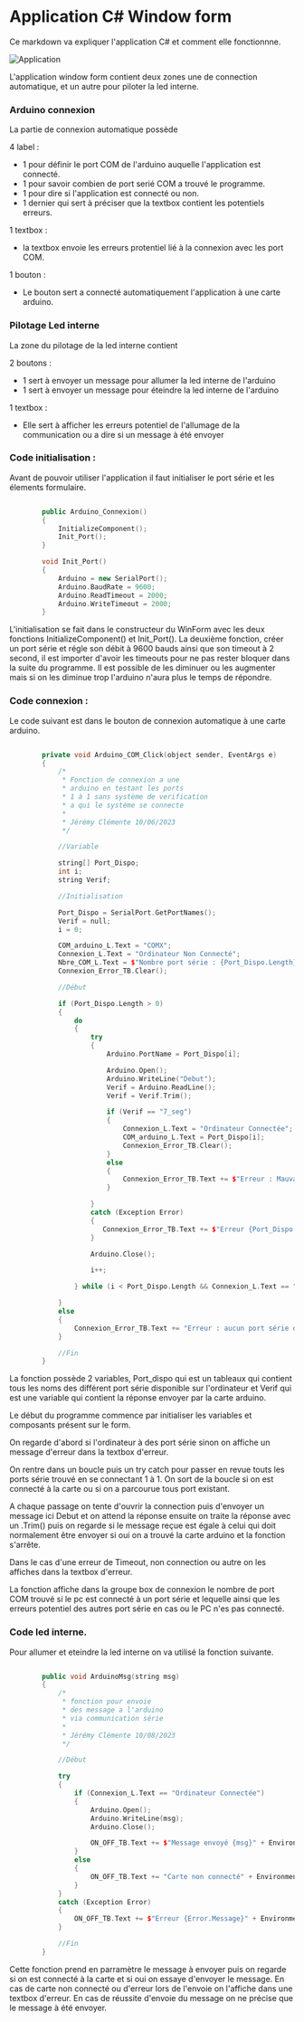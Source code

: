 # Application C# Window form

Ce markdown va expliquer l'application C# et comment elle fonctionnne.

![Application]()

L'application window form contient deux zones une de connection automatique, et un autre pour piloter la led interne.

### Arduino connexion

La partie de connexion automatique possède 

4 label :

* 1 pour définir le port COM de l'arduino auquelle l'application est connecté.
* 1 pour savoir combien de port serié COM a trouvé le programme.
* 1 pour dire si l'application est connecté ou non.
* 1 dernier qui sert à préciser que la textbox contient les potentiels erreurs.

1 textbox : 

* la textbox envoie les erreurs protentiel lié à la connexion avec les port COM.

1 bouton :

* Le bouton sert a connecté automatiquement l'application à une carte arduino.

### Pilotage Led interne

La zone du pilotage de la led interne contient 

2 boutons :

* 1 sert à envoyer un message pour allumer la led interne de l'arduino
* 1 sert à envoyer un message pour éteindre la led interne de l'arduino

1 textbox : 

* Elle sert à afficher les erreurs potentiel de l'allumage de la communication ou a dire si un message à été envoyer
 
### Code initialisation :

Avant de pouvoir utiliser l'application il faut initialiser le port série et les élements formulaire.

~~~C++

        public Arduino_Connexion()
        {
            InitializeComponent();
            Init_Port();
        }

        void Init_Port()
        {
            Arduino = new SerialPort();
            Arduino.BaudRate = 9600;
            Arduino.ReadTimeout = 2000;
            Arduino.WriteTimeout = 2000;
        }

~~~

L'initialisation se fait dans le constructeur du WinForm avec les deux fonctions InitializeComponent() et Init_Port(). La deuxième fonction, créer un port série et régle son débit à 9600 bauds ainsi que son timeout à 2 second, il est importer d'avoir les timeouts pour ne pas rester bloquer dans la suite du programme. Il est possible de les diminuer ou les augmenter mais si on les diminue trop l'arduino n'aura plus le temps de répondre.

### Code connexion :

Le code suivant est dans le bouton de connexion automatique à une carte arduino.

~~~C++

        private void Arduino_COM_Click(object sender, EventArgs e)
        {
            /*
             * Fonction de connexion a une
             * arduino en testant les ports
             * 1 à 1 sans système de verification
             * a qui le système se connecte
             * 
             * Jérémy Clémente 10/06/2023
             */

            //Variable

            string[] Port_Dispo;
            int i;
            string Verif;

            //Initialisation

            Port_Dispo = SerialPort.GetPortNames();
            Verif = null;
            i = 0;

            COM_arduino_L.Text = "COMX";
            Connexion_L.Text = "Ordinateur Non Connecté";
            Nbre_COM_L.Text = $"Nombre port série : {Port_Dispo.Length}";
            Connexion_Error_TB.Clear();

            //Début

            if (Port_Dispo.Length > 0)
            { 
                do
                {
                    try
                    {
                        Arduino.PortName = Port_Dispo[i];

                        Arduino.Open();
                        Arduino.WriteLine("Debut");
                        Verif = Arduino.ReadLine();
                        Verif = Verif.Trim();

                        if (Verif == "7_seg")
                        {
                            Connexion_L.Text = "Ordinateur Connectée";
                            COM_arduino_L.Text = Port_Dispo[i];
                            Connexion_Error_TB.Clear();
                        }
                        else
                        {
                            Connexion_Error_TB.Text += $"Erreur : Mauvaise message : {Verif} ";
                        }

                    }   
                    catch (Exception Error)
                    {
                       Connexion_Error_TB.Text += $"Erreur {Port_Dispo[i]} :  {Error.Message}" + Environment.NewLine;
                    }

                    Arduino.Close();

                    i++;

                } while (i < Port_Dispo.Length && Connexion_L.Text == "Ordinateur Non Connectée") ;

            }
            else
            {
                Connexion_Error_TB.Text += "Erreur : aucun port série détecté" + Environment.NewLine;
            }

            //Fin
        }

~~~

La fonction possède 2 variables, Port_dispo qui est un tableaux qui contient tous les noms des différent port série disponible sur l'ordinateur et Verif qui est une variable qui contient la réponse envoyer par la carte arduino.

Le début du programme commence par initialiser les variables et composants présent sur le form.

On regarde d'abord si l'ordinateur à des port série sinon on affiche un message d'erreur dans la textbox d'erreur. 

On rentre dans un boucle puis un try catch pour passer en revue touts les ports série trouvé en se connectant 1 à 1. On sort de la boucle si on est connecté à la carte ou si on a parcourue tous port existant.

A chaque passage on tente d'ouvrir la connection puis d'envoyer un message ici Debut et on attend la réponse ensuite on traite la réponse avec un .Trim() puis on regarde si le message reçue est égale à celui qui doit normalement être envoyer si oui on a trouvé la carte arduino et la fonction s'arrête.

Dans le cas d'une erreur de Timeout, non connection ou autre on les affiches dans la textbox d'erreur.

La fonction affiche dans la groupe box de connexion le nombre de port COM trouvé si le pc est connecté à un port série et lequelle ainsi que les erreurs potentiel des autres port série en cas ou le PC n'es pas connecté.

### Code led interne.

Pour allumer et eteindre la led interne on va utilisé la fonction suivante.

~~~C++

        public void ArduinoMsg(string msg)
        {
            /*
             * fonction pour envoie
             * des message a l'arduino
             * via communication série
             * 
             * Jérémy Clémente 10/08/2023
             */

            //Début

            try
            {
                if (Connexion_L.Text == "Ordinateur Connectée")
                {
                    Arduino.Open();
                    Arduino.WriteLine(msg);
                    Arduino.Close();

                    ON_OFF_TB.Text += $"Message envoyé {msg}" + Environment.NewLine;
                }
                else
                {
                    ON_OFF_TB.Text += "Carte non connecté" + Environment.NewLine;
                }
            }
            catch (Exception Error)
            {
                ON_OFF_TB.Text += $"Erreur {Error.Message}" + Environment.NewLine;
            }

            //Fin
        }

~~~

Cette fonction prend en parramètre le message à envoyer puis on regarde si on est connecté à la carte et si oui on essaye d'envoyer le message. En cas de carte non connecté ou d'erreur lors de l'envoie on l'affiche dans une textbox d'erreur. En cas de réussite d'envoie du message on ne précise que le message à été envoyer.


